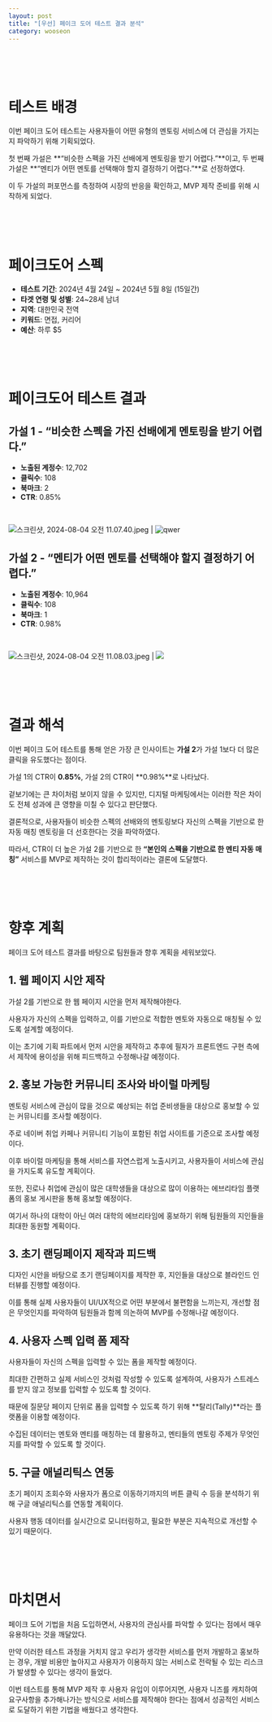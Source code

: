 ```yaml
---
layout: post
title: "[우선] 페이크 도어 테스트 결과 분석"
category: wooseon
---
```


<br />
<br />
<br />

# 테스트 배경

이번 페이크 도어 테스트는 사용자들이 어떤 유형의 멘토링 서비스에 더 관심을 가지는지 파악하기 위해 기획되었다.

첫 번째 가설은 **“비슷한 스펙을 가진 선배에게 멘토링을 받기 어렵다.”**이고, 두 번째 가설은 **“멘티가 어떤 멘토를 선택해야 할지 결정하기 어렵다.”**로 선정하였다.

이 두 가설의 퍼포먼스를 측정하여 시장의 반응을 확인하고, MVP 제작 준비를 위해 시작하게 되었다.

<br />
<br />
<br />

# 페이크도어 스펙

- **테스트 기간**: 2024년 4월 24일 ~ 2024년 5월 8일 (15일간)
- **타겟 연령 및 성별**: 24~28세 남녀
- **지역**: 대한민국 전역
- **키워드**: 면접, 커리어
- **예산**: 하루 $5

<br />
<br />
<br />

# 페이크도어 테스트 결과

## 가설 1 - “비슷한 스펙을 가진 선배에게 멘토링을 받기 어렵다.”

- **노출된 계정수**: 12,702
- **클릭수**: 108
- **북마크**: 2
- **CTR**: 0.85%

<br />

![스크린샷, 2024-08-04 오전 11.07.40.jpeg](https://www.notion.so/image/https%3A%2F%2Fprod-files-secure.s3.us-west-2.amazonaws.com%2F13897cab-0dd6-431f-b847-04477372a586%2F93a4e57b-7a09-4b81-8483-0fa1353ca6dd%2F%25E1%2584%2589%25E1%2585%25B3%25E1%2584%258F%25E1%2585%25B3%25E1%2584%2585%25E1%2585%25B5%25E1%2586%25AB%25E1%2584%2589%25E1%2585%25A3%25E1%2586%25BA_2024-08-04_%25E1%2584%258B%25E1%2585%25A9%25E1%2584%258C%25E1%2585%25A5%25E1%2586%25AB_11.07.40.jpeg?id=ab15d53a-d47c-4ba6-b0aa-a0a558d72e6b&table=block) | ![qwer](https://www.notion.so/image/https%3A%2F%2Fprod-files-secure.s3.us-west-2.amazonaws.com%2F13897cab-0dd6-431f-b847-04477372a586%2Fef9e3dcf-c721-4728-b036-207e269b4a44%2F%25E1%2584%2589%25E1%2585%25B3%25E1%2584%258F%25E1%2585%25B3%25E1%2584%2585%25E1%2585%25B5%25E1%2586%25AB%25E1%2584%2589%25E1%2585%25A3%25E1%2586%25BA_2024-08-04_%25E1%2584%258B%25E1%2585%25A9%25E1%2584%258C%25E1%2585%25A5%25E1%2586%25AB_9.59.10.jpeg?id=4b59e074-54c5-44bf-9662-74225a661461&table=block)

## 가설 2 - “멘티가 어떤 멘토를 선택해야 할지 결정하기 어렵다.”

- **노출된 계정수**: 10,964
- **클릭수**: 108
- **북마크**: 1
- **CTR**: 0.98%

<br />

![스크린샷, 2024-08-04 오전 11.08.03.jpeg](https://www.notion.so/image/https%3A%2F%2Fprod-files-secure.s3.us-west-2.amazonaws.com%2F13897cab-0dd6-431f-b847-04477372a586%2F6aebf201-1d9d-4067-8ad9-5522a8ca58c0%2F%25E1%2584%2589%25E1%2585%25B3%25E1%2584%258F%25E1%2585%25B3%25E1%2584%2585%25E1%2585%25B5%25E1%2586%25AB%25E1%2584%2589%25E1%2585%25A3%25E1%2586%25BA_2024-08-04_%25E1%2584%258B%25E1%2585%25A9%25E1%2584%258C%25E1%2585%25A5%25E1%2586%25AB_11.08.03.jpeg?id=08049817-331e-49dd-a78c-d1d164501da1&table=block) | ![](https://www.notion.so/image/https%3A%2F%2Fprod-files-secure.s3.us-west-2.amazonaws.com%2F13897cab-0dd6-431f-b847-04477372a586%2F5c9e7168-c15a-4aaf-9623-973a7036d3de%2F%25E1%2584%2589%25E1%2585%25B3%25E1%2584%258F%25E1%2585%25B3%25E1%2584%2585%25E1%2585%25B5%25E1%2586%25AB%25E1%2584%2589%25E1%2585%25A3%25E1%2586%25BA_2024-08-04_%25E1%2584%258B%25E1%2585%25A9%25E1%2584%258C%25E1%2585%25A5%25E1%2586%25AB_9.57.26.jpeg?id=35742baf-ed52-4ee5-8557-a8c17748e032&table=block)

<br />
<br />
<br />

# 결과 해석

이번 페이크 도어 테스트를 통해 얻은 가장 큰 인사이트는 **가설 2**가 가설 1보다 더 많은 클릭을 유도했다는 점이다.

가설 1의 CTR이 **0.85%**, 가설 2의 CTR이 **0.98%**로 나타났다.

겉보기에는 큰 차이처럼 보이지 않을 수 있지만, 디지털 마케팅에서는 이러한 작은 차이도 전체 성과에 큰 영향을 미칠 수 있다고 판단했다.

결론적으로, 사용자들이 비슷한 스펙의 선배와의 멘토링보다 자신의 스펙을 기반으로 한 자동 매칭 멘토링을 더 선호한다는 것을 파악하였다.

따라서, CTR이 더 높은 가설 2를 기반으로 한 **“본인의 스펙을 기반으로 한 멘티 자동 매칭”** 서비스를 MVP로 제작하는 것이 합리적이라는 결론에 도달했다.

<br />
<br />
<br />

# 향후 계획

페이크 도어 테스트 결과를 바탕으로 팀원들과 향후 계획을 세워보았다.

## 1. 웹 페이지 시안 제작

가설 2를 기반으로 한 웹 페이지 시안을 먼저 제작해야한다.

사용자가 자신의 스펙을 입력하고, 이를 기반으로 적합한 멘토와 자동으로 매칭될 수 있도록 설계할 예정이다.

이는 초기에 기획 파트에서 먼저 시안을 제작하고 추후에 필자가 프론트엔드 구현 측에서 제작에 용이성을 위해 피드백하고 수정해나갈 예정이다.

## 2. 홍보 가능한 커뮤니티 조사와 바이럴 마케팅

멘토링 서비스에 관심이 많을 것으로 예상되는 취업 준비생들을 대상으로 홍보할 수 있는 커뮤니티를 조사할 예정이다.

주로 네이버 취업 카페나 커뮤니티 기능이 포함된 취업 사이트를 기준으로 조사할 예정이다.

이후 바이럴 마케팅을 통해 서비스를 자연스럽게 노출시키고, 사용자들이 서비스에 관심을 가지도록 유도할 계획이다.

또한, 진로나 취업에 관심이 많은 대학생들을 대상으로 많이 이용하는 에브리타임 플랫폼의 홍보 게시판을 통해 홍보할 예정이다.

여기서 하나의 대학이 아닌 여러 대학의 에브리타임에 홍보하기 위해 팀원들의 지인들을 최대한 동원할 계획이다.

## 3. 초기 랜딩페이지 제작과 피드백

디자인 시안을 바탕으로 초기 랜딩페이지를 제작한 후, 지인들을 대상으로 블라인드 인터뷰를 진행할 예정이다.

이를 통해 실제 사용자들이 UI/UX적으로 어떤 부분에서 불편함을 느끼는지, 개선할 점은 무엇인지를 파악하여 팀원들과 함께 의논하여 MVP를 수정해나갈 예정이다.

## 4. 사용자 스펙 입력 폼 제작

사용자들이 자신의 스펙을 입력할 수 있는 폼을 제작할 예정이다.

최대한 간편하고 실제 서비스인 것처럼 작성할 수 있도록 설계하여, 사용자가 스트레스를 받지 않고 정보를 입력할 수 있도록 할 것이다.

때문에 질문당 페이지 단위로 폼을 입력할 수 있도록 하기 위해 **탈리(Tally)**라는 플랫폼을 이용할 예정이다.

수집된 데이터는 멘토와 멘티를 매칭하는 데 활용하고, 멘티들의 멘토링 주제가 무엇인지를 파악할 수 있도록 할 것이다.

## 5. 구글 애널리틱스 연동

초기 페이지 조회수와 사용자가 폼으로 이동하기까지의 버튼 클릭 수 등을 분석하기 위해 구글 애널리틱스를 연동할 계획이다.

사용자 행동 데이터를 실시간으로 모니터링하고, 필요한 부분은 지속적으로 개선할 수 있기 때문이다.

<br />
<br />
<br />

# 마치면서

페이크 도어 기법을 처음 도입하면서, 사용자의 관심사를 파악할 수 있다는 점에서 매우 유용하다는 것을 깨달았다.

만약 이러한 테스트 과정을 거치지 않고 우리가 생각한 서비스를 먼저 개발하고 홍보하는 경우, 개발 비용만 높아지고 사용자가 이용하지 않는 서비스로 전락될 수 있는 리스크가 발생할 수 있다는 생각이 들었다.

이번 테스트를 통해 MVP 제작 후 사용자 유입이 이루어지면, 사용자 니즈를 캐치하여 요구사항을 추가해나가는 방식으로 서비스를 제작해야 한다는 점에서 성공적인 서비스로 도달하기 위한 기법을 배웠다고 생각한다.
